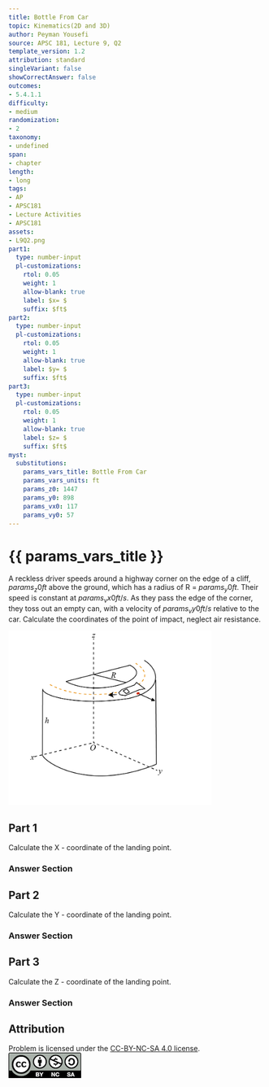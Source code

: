 ```yaml
---
title: Bottle From Car
topic: Kinematics(2D and 3D)
author: Peyman Yousefi
source: APSC 181, Lecture 9, Q2
template_version: 1.2
attribution: standard
singleVariant: false
showCorrectAnswer: false
outcomes:
- 5.4.1.1
difficulty:
- medium
randomization:
- 2
taxonomy:
- undefined
span:
- chapter
length:
- long
tags:
- AP
- APSC181
- Lecture Activities
- APSC181
assets:
- L9Q2.png
part1:
  type: number-input
  pl-customizations:
    rtol: 0.05
    weight: 1
    allow-blank: true
    label: $x= $
    suffix: $ft$
part2:
  type: number-input
  pl-customizations:
    rtol: 0.05
    weight: 1
    allow-blank: true
    label: $y= $
    suffix: $ft$
part3:
  type: number-input
  pl-customizations:
    rtol: 0.05
    weight: 1
    allow-blank: true
    label: $z= $
    suffix: $ft$
myst:
  substitutions:
    params_vars_title: Bottle From Car
    params_vars_units: ft
    params_z0: 1447
    params_y0: 898
    params_vx0: 117
    params_vy0: 57
---
```

# {{ params_vars_title }}
A reckless driver speeds around a highway corner on the edge of a cliff, ${{params_z0}}ft$ above the ground, which has a radius of R = ${{params_y0}}ft$.
Their speed is constant at ${{params_vx0}}ft/s$.
As they pass the edge of the corner, they toss out an empty can, with a velocity of ${{params_vy0}}ft/s$ relative to the car.
Calculate the coordinates of the point of impact, neglect air resistance.

<img src="L9Q2.png" width=400>

## Part 1

Calculate the X - coordinate of the landing point.

### Answer Section

## Part 2

Calculate the Y - coordinate of the landing point.

### Answer Section

## Part 3

Calculate the Z - coordinate of the landing point.

### Answer Section

## Attribution

Problem is licensed under the [CC-BY-NC-SA 4.0 license](https://creativecommons.org/licenses/by-nc-sa/4.0/).<br> ![The Creative Commons 4.0 license requiring attribution-BY, non-commercial-NC, and share-alike-SA license.](https://raw.githubusercontent.com/firasm/bits/master/by-nc-sa.png)